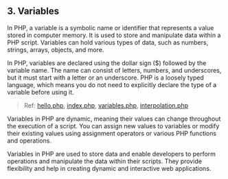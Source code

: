 ## 3. Variables

In PHP, a variable is a symbolic name or identifier that represents a value stored in computer memory. It is used to store and manipulate data within a PHP script. Variables can hold various types of data, such as numbers, strings, arrays, objects, and more.

In PHP, variables are declared using the dollar sign ($) followed by the variable name. The name can consist of letters, numbers, and underscores, but it must start with a letter or an underscore. PHP is a loosely typed language, which means you do not need to explicitly declare the type of a variable before using it.

> Ref: 
> [hello.php](https://github.com/itsbhm/php/blob/master/php-core/variable/hello.php),
> [index.php](https://github.com/itsbhm/php/blob/master/php-core/variable/index.php),
> [variables.php](https://github.com/itsbhm/php/blob/master/php-core/variable/variables.php),
> [interpolation.php](https://github.com/itsbhm/php/blob/master/php-core/variable/interpolation.php)

Variables in PHP are dynamic, meaning their values can change throughout the execution of a script. You can assign new values to variables or modify their existing values using assignment operators or various PHP functions and operations.

Variables in PHP are used to store data and enable developers to perform operations and manipulate the data within their scripts. They provide flexibility and help in creating dynamic and interactive web applications.